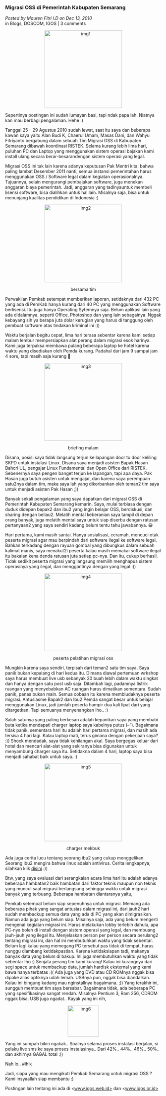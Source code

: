 ### **Migrasi OSS di Pemerintah Kabupaten Semarang**
_Posted by Mauren Fitri I.D on Dec 13, 2010_
<br>
in Blogs, DOSCOM, IGOS | 3 comments

<p align="center">
	<img src="./posts/2010-12-13-migrasi-oss-pemkab-semarang/CIMG3568.jpg" height="250px" alt="img1">
</p> 
Sepertinya postingan ini sudah lumayan basi, tapi ndak papa lah. Niatnya kan mau berbagi pengalaman. Hehe :) 

Tanggal 25 – 29 Agustus 2010 sudah lewat, saat itu saya dan beberapa kawan saya yaitu Alan Budi K, Chaerul Umam, Masas Dani, dan Wahyu Fitriyanto bergabung dalam sebuah Tim Migrasi OSS di Kabupaten Semarang dibawah koordinasi RISTEK. Selama kurang lebih lima hari, puluhan PC dan Laptop yang menggunakan sistem operasi bajakan kami install ulang secara berar-besarandengan sistem operasi yang legal.

Migrasi OSS ini tak lain karena adanya keputusan Pak Mentri kita, bahwa paling lambat Desember 2011 nanti, semua instansi pemerintahan harus menggunakan OSS / Software legal dalam kegiatan operasionalnya. Tujuannya, selain mengurangi pembajakan software, juga menekan anggaran biaya pemerintah. Jadi, anggaran yang tadinyauntuk membeli lisensi software, bisa dialihkan untuk hal lain. Misalnya saja, bisa untuk menunjang kualitas pendidikan di Indonesia :)

<p align="center">
	<img src="./posts/2010-12-13-migrasi-oss-pemkab-semarang/CIMG3579.jpg" height="250px" alt="img2">
    <p align="center">bersama tim</p>
</p> 

Perwakilan Pemkab setempat memberikan laporan, setidaknya dari 432 PC yang ada di PemKab hanya kurang dari 40 PC yang menggunakan Software berlisensi. Itu juga hanya Operating Sytemnya saja. Belum aplikasi lain yang ada didalamnya, seperti Office, Photoshop dan yang lain sebagainya. Nggak kebayang sih ya berapa juta dolar kerugian yang harus di tanggung oleh pembuat software atas tindakan kriminal ini :))

Waktu berjalan begitu cepat, lima hari terasa sebentar karena kami setiap malam lembur mempersiapkan alat perang dalam migrasi esok harinya. Kami juga terpaksa membawa pulang beberapa laptop ke hotel karena waktu yang disediakan oleh Pemda kurang. Padahal dari jam 9 sampai jam 4 sore, tapi masih saja kurang :hammer:

<p align="center">
	<img src="./posts/2010-12-13-migrasi-oss-pemkab-semarang/CIMG3630.jpg" height="250px" alt="img3">
    <p align="center">briefing malam</p>
</p> 

Disana, posisi saya tidak langsung terjun ke lapangan door to door keliling SKPD untuk instalasi Linux. Disana saya menjadi asisten Bapak Hasan Bahcri UL, pengajar Linux Fundamental dan Open Office dari RISTEK. Sebenernya saya pengen banget terjun ke lapangan, tapi apa daya. Pak Hasan juga butuh asisten untuk mengajar, dan karena saya perempuan satu2nya dalam tim, maka saya lah yang dikorbankan oleh teman2 tim saya untuk menjadi asisten Pak Hasan ;))

Banyak sekali pengalaman yang saya dapatkan dari migrasi OSS di Pemerintah Kabupaten Semarang kemarin. Saya, mulai terbiasa dengan duduk didepan bapak2 dan ibu2 yang ingin belajar OSS, berdiskusi, dan sharing dengan beliau2. Melatih mental keberanian saya tampil di depan orang banyak, juga melatih mental saya untuk siap diserbu dengan ratusan pertanyaan2 yang saya sendiri kadang belum tentu tahu jawabannya. 😀

Hari pertama, kami masih santai. Hanya sosialisasi, ceramah, mencuci otak peserta migrasi agar mau berpindah dari software ilegal ke software legal. Bahkan terkadang dengan rayuan gombal yang dibungkus dalam sebuah kalimat manis, saya menakut2i peserta kalau masih memakai software ilegal itu bakalan kena denda ratusan juta setiap pc-nya. Dan itu, cukup berhasil. Tidak sedikit peserta migrasi yang langsung memilih menghapus sistem operasinya yang ilegal, dan menggantinya dengan yang legal :))

<p align="center">
	<img src="./posts/2010-12-13-migrasi-oss-pemkab-semarang/CIMG3584.jpg" height="250px" alt="img4">
    <p align="center">peserta pelatihan migrasi oss</p>
</p> 

Mungkin karena saya sendiri, terpisah dari teman2 satu tim saya. Saya panik bukan kepalang di hari kedua itu. Dimana diawal pertemuan wrkshop saya harus membuat live usb sebanyak 20 buah lebih dalam waktu singkat dan hanya dengan satu post usb saja. Ditambah lagi, padamnya listrik ruangan yang menyebabkan AC ruangan harus dimatikan sementara. Sudah panik, panas bukan main. Semua cobaan itu karena membludaknya peserta migrasi. Antusiasme Bapak2 dan Ibu2 Pemda sangat besar untuk belajar menggunakan Linux, jadi jumlah peserta hampir dua kali lipat dari yang ditargetkan. Tapi semuanya menyenangkan lho.. :)

Salah satunya yang paling berkesan adalah kepanikan saya yang membabi buta ketika mendapati charger laptop saya kabelnya putus (–“). Bagaimana tidak panik, sementara hari itu adalah hari pertama migrasi, dan masih ada tersisa 4 hari lagi. Kalau laptop mati, terus gimana dengan pekerjaan saya? :)) Shock mendadak, saya tidak kehilangan akal. Saya bergegas keluar dari hotel dan mencari alat-alat yang sekiranya bisa digunakan untuk menyambung charger saya itu. Setidakna dalam 4 hari, laptop saya bisa menjadi sahabat baik untuk saya. :)

<p align="center">
	<img src="./posts/2010-12-13-migrasi-oss-pemkab-semarang/DSC02567.jpg" height="250px" alt="img5">
    <p align="center">charger mekbuk</p>
</p> 

Ada juga cerita lucu tentang seorang ibu2 yang cukup menggelikan. Seorang ibu2 mengira bahwa linux adalah antivirus. Cerita lengkapnya, silahkan klik [disini](http://mexez.wordpress.com/2010/11/02/anti-virus-terhebat/) :))

Btw, yang saya evaluasi dari serangkaian acara lima hari itu adalah adanya beberapa hambatan2 baik hambatan dari faktor teknis maupun non teknis yang muncul saat migrasi berlangsung sehingga waktu untuk migrasi banyak yang terbuang. Beberapa hambatan diantaranya yaitu,

Pemkab setempat belum siap sepenuhnya untuk migrasi. Memang ada beberapa pihak yang sangat antusias dalam migrasi ini, dari jauh2 hari sudah membackup semua data yang ada di PC yang akan dimigrasikan. Namun ada juga yang belum siap. Misalnya saja, ada yang belum mengerti mengenai kegiatan migrasi ini. Harus melakukan lobby terlebih dahulu, apa PC-nya boleh di install dengan sistem operasi yang legal, dan membuang jauh-jauh yang ilegal itu. Menjelaskan person per person secara berulang2 tentang migrasi ini, dan hal ini membutuhkan waktu yang tidak sebentar. Belum lagi kalau yang memegang PC tersebut pas tidak di tempat, harus nunggu diambang ketidakpastian.
Karena ketidaksiapan tadi, makanya banyak data yang belum di bakup. Ini juga membutuhkan waktu yang tidak sebentar lho :)
Senjata perang tim kami kurang! Kalau ini kurangnya dari segi space untuk membackup data, jumlah hardisk eksternal yang kami bawa hanya terbatas :((
Ada juga yang DVD atau CD ROMnya nggak bisa dipake alias optiknya udah lemah. USBnya pun, nggak bisa diandalkan. Kalau ini bingung kadang mau nginstallnya bagaimana. ;))
Yang terakhir ini, sungguh membuat tim saya bersabar. Bagaimana tidak, ada beberapa PC yang spesifikasinya sangat rendah. Misalnya Pentium 3, Ram 256, CDROM nggak bisa. USB juga ngadat.. Kayak yang ini nih,

<p align="center">
	<img src="./posts/2010-12-13-migrasi-oss-pemkab-semarang/alanbudik.png" height="100px" alt="img6">
</p> 
Yang ini sumpah bikin ngakak.. Soalnya selama proses instalasi berjalan, si pelaku live sms ke saya proses instalasinya.. Dari 42%.. 44%.. 46%.. 50%.. dan akhirnya GAGAL total :))

Nah lo.. #ihik

Jadi, siapa yang mau mengikuti Pemkab Semarang untuk migrasi OSS ? Kami insyaallah siap membantu :)

Postingan lain tentang ini ada di <www.igos.web.id> dan <www.igos.or.id>

<br>